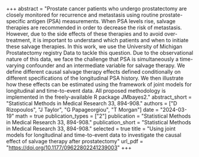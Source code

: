 +++
abstract = "Prostate cancer patients who undergo prostatectomy are closely monitored for recurrence and metastasis using routine prostate-specific antigen (PSA) measurements. When PSA levels rise, salvage therapies are recommended in order to decrease the risk of metastasis. However, due to the side effects of these therapies and to avoid over-treatment, it is important to understand which patients and when to initiate these salvage therapies. In this work, we use the University of Michigan Prostatectomy registry Data to tackle this question. Due to the observational nature of this data, we face the challenge that PSA is simultaneously a time-varying confounder and an intermediate variable for salvage therapy. We define different causal salvage therapy effects defined conditionally on different specifications of the longitudinal PSA history. We then illustrate how these effects can be estimated using the framework of joint models for longitudinal and time-to-event data. All proposed methodology is implemented in the freely-available R package JMbayes2."
abstract_short = "Statistical Methods in Medical Research 33, 894-908."
authors = ["D Rizopoulos", "J Taylor", "G Papageorgiou", "T Morgan"]
date = "2024-03-19"
math = true
publication_types = ["2"]
publication = "Statistical Methods in Medical Research 33, 894-908."
publication_short = "Statistical Methods in Medical Research 33, 894-908."
selected = true
title = "Using joint models for longitudinal and time-to-event data to investigate the causal effect of salvage therapy after prostatectomy"
url_pdf = "https://doi.org/10.1177/09622802241239003"
+++
